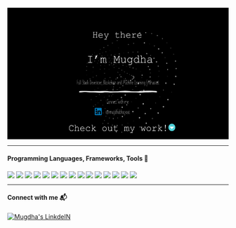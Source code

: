 <p align="center">
  <a href="https://github.com/bhagwatmugdha/">
    <img align="center" height="300px" src="/MugdhaIntro.png" alt="Mugdha Bhagwat Intro" />
  </a>
</p>

<hr>

#### Programming Languages, Frameworks, Tools :hammer:

<code><img align="center" height="30" src="https://cdn.jsdelivr.net/npm/simple-icons@3.1.0/icons/cplusplus.svg"></code>
<code><img align="center" height="30" src="https://cdn.jsdelivr.net/npm/simple-icons@3.1.0/icons/javascript.svg"></code>
<code><img align="center" height="30" src="https://cdn.jsdelivr.net/npm/simple-icons@3.1.0/icons/react.svg"></code>
<code><img align="center" height="30" src="https://cdn.jsdelivr.net/npm/simple-icons@3.1.0/icons/angular.svg"></code>
<code><img align="center" height="30" src="https://cdn.jsdelivr.net/npm/simple-icons@3.1.0/icons/python.svg"></code>
<code><img align="center" height="30" src="https://cdn.jsdelivr.net/npm/simple-icons@3.1.0/icons/flask.svg"></code>
<code><img align="center" height="30" src="https://cdn.jsdelivr.net/npm/simple-icons@3.1.0/icons/tensorflow.svg"></code>
<code><img align="center" height="30" src="https://cdn.jsdelivr.net/npm/simple-icons@3.1.0/icons/html5.svg"></code>
<code><img align="center" height="30" src="https://cdn.jsdelivr.net/npm/simple-icons@3.1.0/icons/css3.svg"></code>
<code><img align="center" height="30" src="https://cdn.jsdelivr.net/npm/simple-icons@3.1.0/icons/mysql.svg"></code>
<code><img align="center" height="30" src="https://cdn.jsdelivr.net/npm/simple-icons@3.1.0/icons/android.svg"></code>
<code><img align="center" height="30" src="https://cdn.jsdelivr.net/npm/simple-icons@3.1.0/icons/ethereum.svg"></code>
<code><img align="center" height="30" src="https://cdn.jsdelivr.net/npm/simple-icons@3.1.0/icons/git.svg"></code>
<code><img align="center" height="30" src="https://cdn.jsdelivr.net/npm/simple-icons@3.1.0/icons/gimp.svg"></code>
<code><img align="center" height="30" src="https://cdn.jsdelivr.net/npm/simple-icons@3.1.0/icons/microsoftpowerpoint.svg"></code>

<hr>

#### Connect with me :mailbox_with_mail:
<a href="https://www.linkedin.com/in/mugdhabhagwat/">
    <img align="center" alt="Mugdha's LinkdeIN" width="22px" src="https://cdn.jsdelivr.net/npm/simple-icons@v3/icons/linkedin.svg" />
</a>

<!--
**bhagwatmugdha/bhagwatmugdha** is a ✨ _special_ ✨ repository because its `README.md` (this file) appears on your GitHub profile.

Here are some ideas to get you started:

- 🔭 I’m currently working on ...
- 🌱 I’m currently learning ...
- 👯 I’m looking to collaborate on ...
- 🤔 I’m looking for help with ...
- 💬 Ask me about ...
- 📫 How to reach me: ...
- 😄 Pronouns: ...
- ⚡ Fun fact: ...
-->
